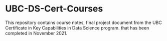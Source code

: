 # UBC-DS-Cert-Courses
This repository contains course notes, final project document from the UBC Certificate in Key Capabilities in Data Science program. that has been completed in November 2021.
